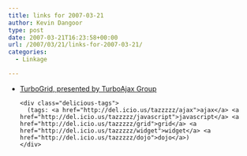 ```yaml
---
title: links for 2007-03-21
author: Kevin Dangoor
type: post
date: 2007-03-21T16:23:58+00:00
url: /2007/03/21/links-for-2007-03-21/
categories:
  - Linkage

---
```

<ul class="delicious">
  <li>
    <div class="delicious-link">
      <a href="http://www.turboajax.com/products/turbogrid/">TurboGrid, presented by TurboAjax Group</a>
    </div>
    
    <div class="delicious-tags">
      (tags: <a href="http://del.icio.us/tazzzzz/ajax">ajax</a> <a href="http://del.icio.us/tazzzzz/javascript">javascript</a> <a href="http://del.icio.us/tazzzzz/grid">grid</a> <a href="http://del.icio.us/tazzzzz/widget">widget</a> <a href="http://del.icio.us/tazzzzz/dojo">dojo</a>)
    </div>
  </li>
</ul>